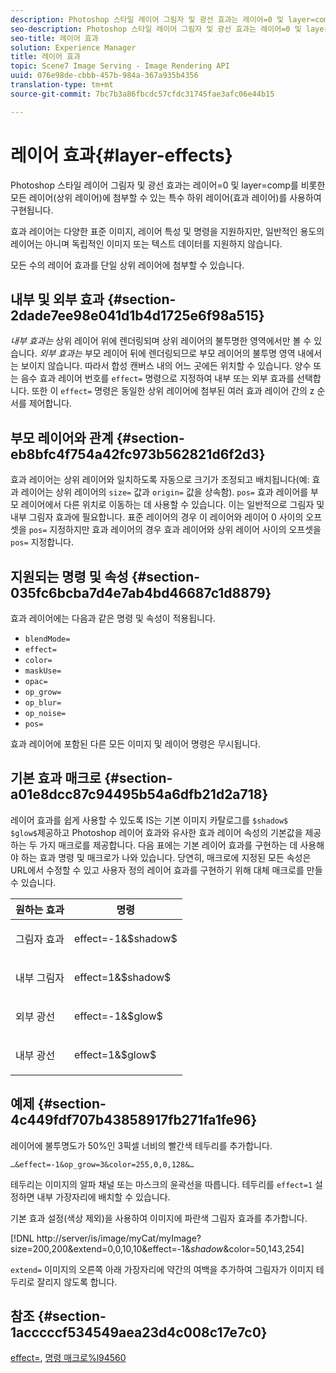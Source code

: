 ```yaml
---
description: Photoshop 스타일 레이어 그림자 및 광선 효과는 레이어=0 및 layer=comp를 비롯한 모든 레이어(상위 레이어)에 첨부할 수 있는 특수 하위 레이어(효과 레이어)를 사용하여 구현됩니다.
seo-description: Photoshop 스타일 레이어 그림자 및 광선 효과는 레이어=0 및 layer=comp를 비롯한 모든 레이어(상위 레이어)에 첨부할 수 있는 특수 하위 레이어(효과 레이어)를 사용하여 구현됩니다.
seo-title: 레이어 효과
solution: Experience Manager
title: 레이어 효과
topic: Scene7 Image Serving - Image Rendering API
uuid: 076e98de-cbbb-457b-984a-367a935b4356
translation-type: tm+mt
source-git-commit: 7bc7b3a86fbcdc57cfdc31745fae3afc06e44b15

---
```



# 레이어 효과{#layer-effects}

Photoshop 스타일 레이어 그림자 및 광선 효과는 레이어=0 및 layer=comp를 비롯한 모든 레이어(상위 레이어)에 첨부할 수 있는 특수 하위 레이어(효과 레이어)를 사용하여 구현됩니다.

효과 레이어는 다양한 표준 이미지, 레이어 특성 및 명령을 지원하지만, 일반적인 용도의 레이어는 아니며 독립적인 이미지 또는 텍스트 데이터를 지원하지 않습니다.

모든 수의 레이어 효과를 단일 상위 레이어에 첨부할 수 있습니다.

## 내부 및 외부 효과 {#section-2dade7ee98e041d1b4d1725e6f98a515}

*내부 효과는* 상위 레이어 위에 렌더링되며 상위 레이어의 불투명한 영역에서만 볼 수 있습니다. *외부 효과는* 부모 레이어 뒤에 렌더링되므로 부모 레이어의 불투명 영역 내에서는 보이지 않습니다. 따라서 합성 캔버스 내의 어느 곳에든 위치할 수 있습니다. 양수 또는 음수 효과 레이어 번호를 `effect=` 명령으로 지정하여 내부 또는 외부 효과를 선택합니다. 또한 이 `effect=` 명령은 동일한 상위 레이어에 첨부된 여러 효과 레이어 간의 z 순서를 제어합니다.

## 부모 레이어와 관계 {#section-eb8bfc4f754a42fc973b562821d6f2d3}

효과 레이어는 상위 레이어와 일치하도록 자동으로 크기가 조정되고 배치됩니다(예: 효과 레이어는 상위 레이어의 `size=` 값과 `origin=` 값을 상속함). `pos=` 효과 레이어를 부모 레이어에서 다른 위치로 이동하는 데 사용할 수 있습니다. 이는 일반적으로 그림자 및 내부 그림자 효과에 필요합니다. 표준 레이어의 경우 이 레이어와 레이어 0 사이의 오프셋을 `pos=` 지정하지만 효과 레이어의 경우 효과 레이어와 상위 레이어 사이의 오프셋을 `pos=` 지정합니다.

## 지원되는 명령 및 속성 {#section-035fc6bcba7d4e7ab4bd46687c1d8879}

효과 레이어에는 다음과 같은 명령 및 속성이 적용됩니다.

* `blendMode=`
* `effect=`
* `color=`
* `maskUse=`
* `opac=`
* `op_grow=`
* `op_blur=`
* `op_noise=`
* `pos=`

효과 레이어에 포함된 다른 모든 이미지 및 레이어 명령은 무시됩니다.

## 기본 효과 매크로 {#section-a01e8dcc87c94495b54a6dfb21d2a718}

레이어 효과를 쉽게 사용할 수 있도록 IS는 기본 이미지 카탈로그를 `$shadow$` `$glow$`제공하고 Photoshop 레이어 효과와 유사한 효과 레이어 속성의 기본값을 제공하는 두 가지 매크로를 제공합니다. 다음 표에는 기본 레이어 효과를 구현하는 데 사용해야 하는 효과 명령 및 매크로가 나와 있습니다. 당연히, 매크로에 지정된 모든 속성은 URL에서 수정할 수 있고 사용자 정의 레이어 효과를 구현하기 위해 대체 매크로를 만들 수 있습니다.

<table id="table_8089C41AD1F24223A58C7DD8F4DDF73C"> 
 <thead> 
  <tr> 
   <th class="entry"> <b> 원하는 효과</b> </th> 
   <th class="entry"> <b> 명령</b> </th> 
  </tr> 
 </thead>
 <tbody> 
  <tr> 
   <td> <p> 그림자 효과 </p> </td> 
   <td> <p> <span class="codeph"> effect=-1&amp;$shadow$</span> </p> </td> 
  </tr> 
  <tr> 
   <td> <p> 내부 그림자 </p> </td> 
   <td> <p> <span class="codeph"> effect=1&amp;$shadow$</span> </p> </td> 
  </tr> 
  <tr> 
   <td> <p> 외부 광선 </p> </td> 
   <td> <p> <span class="codeph"> effect=-1&amp;$glow$</span> </p> </td> 
  </tr> 
  <tr> 
   <td> <p> 내부 광선 </p> </td> 
   <td> <p> <span class="codeph"> effect=1&amp;$glow$</span> </p> </td> 
  </tr> 
 </tbody> 
</table>

## 예제 {#section-4c449fdf707b43858917fb271fa1fe96}

레이어에 불투명도가 50%인 3픽셀 너비의 빨간색 테두리를 추가합니다.

`…&effect=-1&op_grow=3&color=255,0,0,128&…`

테두리는 이미지의 알파 채널 또는 마스크의 윤곽선을 따릅니다. 테두리를 `effect=1` 설정하면 내부 가장자리에 배치할 수 있습니다.

기본 효과 설정(색상 제외)을 사용하여 이미지에 파란색 그림자 효과를 추가합니다.

[!DNL http://server/is/image/myCat/myImage?size=200,200&extend=0,0,10,10&effect=-1&$shadow$&color=50,143,254]

`extend=` 이미지의 오른쪽 아래 가장자리에 약간의 여백을 추가하여 그림자가 이미지 테두리로 잘리지 않도록 합니다.

## 참조 {#section-1acccccf534549aea23d4c008c17e7c0}

[effect=](../../../../../is-api/http-ref/image-serving-api-ref/c-http-protocol-reference/c-command-reference/r-effect.md#reference-b1296c4afed047fb921bbc1e33752135), [명령 매크로%l94560](../../../../../is-api/http-ref/image-serving-api-ref/c-http-protocol-reference/c-syntax-and-features/r-is-http-command-macros.md#reference-ea2a9571c65a46da83eca27d0013cbf9)
